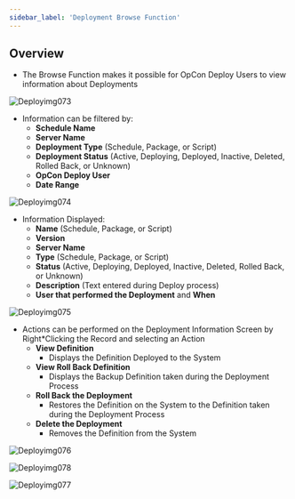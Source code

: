 ```yaml
---
sidebar_label: 'Deployment Browse Function'
---
```


## Overview

* The Browse Function makes it possible for OpCon Deploy Users to view information about Deployments

![Deployimg073](../static/imgdeploy/Deployimg073.png)

* Information can be filtered by:
    * **Schedule Name**
    * **Server Name**
    * **Deployment Type** (Schedule, Package, or Script)
    * **Deployment Status** (Active, Deploying, Deployed, Inactive, Deleted, Rolled Back, or Unknown)
    * **OpCon Deploy User**
    * **Date Range**

![Deployimg074](../static/imgdeploy/Deployimg074.png)

* Information Displayed:
    * **Name** (Schedule, Package, or Script)
    * **Version**
    * **Server Name**
    * **Type** (Schedule, Package, or Script)
    * **Status** (Active, Deploying, Deployed, Inactive, Deleted, Rolled Back, or Unknown)
    * **Description** (Text entered during Deploy process)
    * **User that performed the Deployment** and **When**

![Deployimg075](../static/imgdeploy/Deployimg075.png)

* Actions can be performed on the Deployment Information Screen by Right*Clicking the Record and selecting an Action
    * **View Definition**
        *   Displays the Definition Deployed to the System
    * **View Roll Back Definition**
        * Displays the Backup Definition taken during the Deployment Process
    * **Roll Back the Deployment**
        * Restores the Definition on the System to the Definition taken during the Deployment Process
    * **Delete the Deployment**
        * Removes the Definition from the System
        
![Deployimg076](../static/imgdeploy/Deployimg076.png)

![Deployimg078](../static/imgdeploy/Deployimg078.png)

![Deployimg077](../static/imgdeploy/Deployimg077.png)
